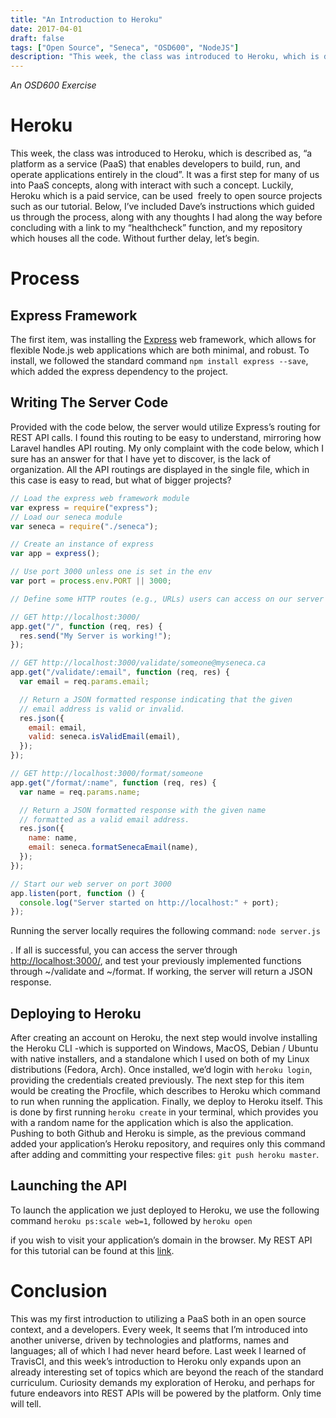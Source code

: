 ```yaml
---
title: "An Introduction to Heroku"
date: 2017-04-01
draft: false
tags: ["Open Source", "Seneca", "OSD600", "NodeJS"]
description: "This week, the class was introduced to Heroku, which is described as, “a platform as a service (PaaS) that enables developers to build, run, and operate applications entirely in the cloud”."
---
```


_An OSD600 Exercise_

# Heroku

This week, the class was introduced to Heroku, which is described as, “a platform as a service (PaaS) that enables developers to build, run, and operate applications entirely in the cloud”. It was a first step for many of us into PaaS concepts, along with interact with such a concept. Luckily, Heroku which is a paid service, can be used  freely to open source projects such as our tutorial. Below, I’ve included Dave’s instructions which guided us through the process, along with any thoughts I had along the way before concluding with a link to my “healthcheck” function, and my repository which houses all the code. Without further delay, let’s begin.

# Process

## Express Framework

The first item, was installing the [Express](https://expressjs.com/) web framework, which allows for flexible Node.js web applications which are both minimal, and robust. To install, we followed the standard command `npm install express --save`, which added the express dependency to the project.

## Writing The Server Code

Provided with the code below, the server would utilize Express’s routing for REST API calls. I found this routing to be easy to understand, mirroring how Laravel handles API routing. My only complaint with the code below, which I sure has an answer for that I have yet to discover, is the lack of organization. All the API routings are displayed in the single file, which in this case is easy to read, but what of bigger projects?

```js
// Load the express web framework module
var express = require("express");
// Load our seneca module
var seneca = require("./seneca");

// Create an instance of express
var app = express();

// Use port 3000 unless one is set in the env
var port = process.env.PORT || 3000;

// Define some HTTP routes (e.g., URLs) users can access on our server

// GET http://localhost:3000/
app.get("/", function (req, res) {
  res.send("My Server is working!");
});

// GET http://localhost:3000/validate/someone@myseneca.ca
app.get("/validate/:email", function (req, res) {
  var email = req.params.email;

  // Return a JSON formatted response indicating that the given
  // email address is valid or invalid.
  res.json({
    email: email,
    valid: seneca.isValidEmail(email),
  });
});

// GET http://localhost:3000/format/someone
app.get("/format/:name", function (req, res) {
  var name = req.params.name;

  // Return a JSON formatted response with the given name
  // formatted as a valid email address.
  res.json({
    name: name,
    email: seneca.formatSenecaEmail(name),
  });
});

// Start our web server on port 3000
app.listen(port, function () {
  console.log("Server started on http://localhost:" + port);
});
```

Running the server locally requires the following command: `node server.js`

. If all is successful, you can access the server through [http://localhost:3000/](http://localhost:3000/), and test your previously implemented functions through ~/validate and ~/format. If working, the server will return a JSON response.

## Deploying to Heroku

After creating an account on Heroku, the next step would involve installing the Heroku CLI -which is supported on Windows, MacOS, Debian / Ubuntu with native installers, and a standalone which I used on both of my Linux distributions (Fedora, Arch). Once installed, we’d login with `heroku login`, providing the credentials created previously. The next step for this item would be creating the Procfile, which describes to Heroku which command to run when running the application. Finally, we deploy to Heroku itself. This is done by first running `heroku create` in your terminal, which provides you with a random name for the application which is also the application. Pushing to both Github and Heroku is simple, as the previous command added your application’s Heroku repository, and requires only this command after adding and committing your respective files: `git push heroku master`.

## Launching the API

To launch the application we just deployed to Heroku, we use the following command `heroku ps:scale web=1`, followed by `heroku open`

if you wish to visit your application’s domain in the browser. My REST API for this tutorial can be found at this [link](https://pumpkin-pudding-95440.herokuapp.com/healthcheck).

# Conclusion

This was my first introduction to utilizing a PaaS both in an open source context, and a developers. Every week, It seems that I’m introduced into another universe, driven by technologies and platforms, names and languages; all of which I had never heard before. Last week I learned of TravisCI, and this week’s introduction to Heroku only expands upon an already interesting set of topics which are beyond the reach of the standard curriculum. Curiosity demands my exploration of Heroku, and perhaps for future endeavors into REST APIs will be powered by the platform. Only time will tell.

